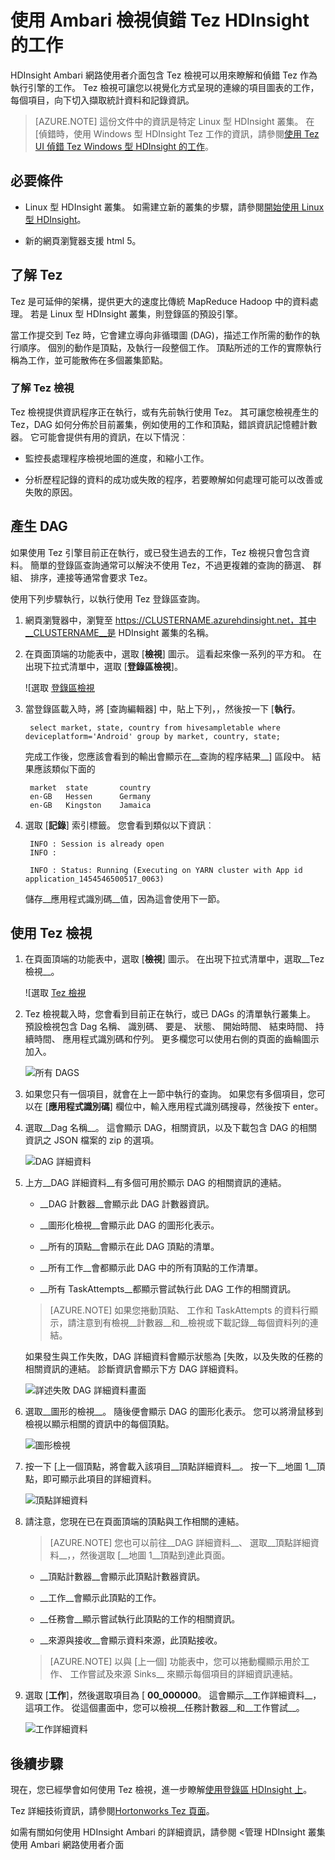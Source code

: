 <properties
pageTitle="使用 HDInsight Ambari Tez 檢視 |Azure"
description="瞭解如何使用 Ambari Tez 檢視偵錯 Tez HDInsight 的工作。"
services="hdinsight"
documentationCenter=""
authors="Blackmist"
manager="jhubbard"
editor="cgronlun"/>

<tags
ms.service="hdinsight"
ms.devlang="na"
ms.topic="article"
ms.tgt_pltfrm="na"
ms.workload="big-data"
ms.date="10/04/2016"
ms.author="larryfr"/>

# <a name="use-ambari-views-to-debug-tez-jobs-on-hdinsight"></a>使用 Ambari 檢視偵錯 Tez HDInsight 的工作

HDInsight Ambari 網路使用者介面包含 Tez 檢視可以用來瞭解和偵錯 Tez 作為執行引擎的工作。 Tez 檢視可讓您以視覺化方式呈現的連線的項目圖表的工作，每個項目，向下切入擷取統計資料和記錄資訊。

> [AZURE.NOTE] 這份文件中的資訊是特定 Linux 型 HDInsight 叢集。 在 [偵錯時，使用 Windows 型 HDInsight Tez 工作的資訊，請參閱[使用 Tez UI 偵錯 Tez Windows 型 HDInsight 的工作](hdinsight-debug-tez-ui.md)。

## <a name="prerequisites"></a>必要條件

* Linux 型 HDInsight 叢集。 如需建立新的叢集的步驟，請參閱[開始使用 Linux 型 HDInsight](hdinsight-hadoop-linux-tutorial-get-started.md)。

* 新的網頁瀏覽器支援 html 5。

## <a name="understanding-tez"></a>了解 Tez

Tez 是可延伸的架構，提供更大的速度比傳統 MapReduce Hadoop 中的資料處理。 若是 Linux 型 HDInsight 叢集，則登錄區的預設引擎。

當工作提交到 Tez 時，它會建立導向非循環圖 (DAG)，描述工作所需的動作的執行順序。 個別的動作是頂點，及執行一段整個工作。 頂點所述的工作的實際執行稱為工作，並可能散佈在多個叢集節點。

### <a name="understanding-the-tez-view"></a>了解 Tez 檢視

Tez 檢視提供資訊程序正在執行，或有先前執行使用 Tez。 其可讓您檢視產生的 Tez，DAG 如何分佈於目前叢集，例如使用的工作和頂點，錯誤資訊記憶體計數器。 它可能會提供有用的資訊，在以下情況︰

* 監控長處理程序檢視地圖的進度，和縮小工作。

* 分析歷程記錄的資料的成功或失敗的程序，若要瞭解如何處理可能可以改善或失敗的原因。

## <a name="generate-a-dag"></a>產生 DAG

如果使用 Tez 引擎目前正在執行，或已發生過去的工作，Tez 檢視只會包含資料。 簡單的登錄區查詢通常可以解決不使用 Tez，不過更複雜的查詢的篩選、 群組、 排序，連接等通常會要求 Tez。

使用下列步驟執行，以執行使用 Tez 登錄區查詢。

1. 網頁瀏覽器中，瀏覽至 https://CLUSTERNAME.azurehdinsight.net，其中__CLUSTERNAME__是 HDInsight 叢集的名稱。

2. 在頁面頂端的功能表中，選取 [__檢視__] 圖示。 這看起來像一系列的平方和。 在出現下拉式清單中，選取 [__登錄區檢視__]。 

    ![選取 [登錄區檢視](./media/hdinsight-debug-ambari-tez-view/selecthive.png)

3. 當登錄區載入時，將 [查詢編輯器] 中，貼上下列，，然後按一下 [__執行__。

        select market, state, country from hivesampletable where deviceplatform='Android' group by market, country, state;
    
    完成工作後，您應該會看到的輸出會顯示在__查詢的程序結果__] 區段中。 結果應該類似下面的
    
        market  state       country
        en-GB   Hessen      Germany
        en-GB   Kingston    Jamaica
        
4. 選取 [__記錄__] 索引標籤。 您會看到類似以下資訊︰
    
        INFO : Session is already open
        INFO :

        INFO : Status: Running (Executing on YARN cluster with App id application_1454546500517_0063)

    儲存__應用程式識別碼__值，因為這會使用下一節。

## <a name="use-the-tez-view"></a>使用 Tez 檢視

1. 在頁面頂端的功能表中，選取 [__檢視__] 圖示。 在出現下拉式清單中，選取__Tez 檢視__。

    ![選取 [Tez 檢視](./media/hdinsight-debug-ambari-tez-view/selecttez.png)

2. Tez 檢視載入時，您會看到目前正在執行，或已 DAGs 的清單執行叢集上。 預設檢視包含 Dag 名稱、 識別碼、 要是、 狀態、 開始時間、 結束時間、 持續時間、 應用程式識別碼和佇列。 更多欄您可以使用右側的頁面的齒輪圖示加入。

    ![所有 DAGS](./media/hdinsight-debug-ambari-tez-view/alldags.png)

3. 如果您只有一個項目，就會在上一節中執行的查詢。 如果您有多個項目，您可以在 [__應用程式識別碼__] 欄位中，輸入應用程式識別碼搜尋，然後按下 enter。

4. 選取__Dag 名稱__。 這會顯示 DAG，相關資訊，以及下載包含 DAG 的相關資訊之 JSON 檔案的 zip 的選項。

    ![DAG 詳細資料](./media/hdinsight-debug-ambari-tez-view/dagdetails.png)

5. 上方__DAG 詳細資料__有多個可用於顯示 DAG 的相關資訊的連結。

    * __DAG 計數器__會顯示此 DAG 計數器資訊。
    
    * __圖形化檢視__會顯示此 DAG 的圖形化表示。
    
    * __所有的頂點__會顯示在此 DAG 頂點的清單。
    
    * __所有工作__會都顯示此 DAG 中的所有頂點的工作清單。
    
    * __所有 TaskAttempts__都顯示嘗試執行此 DAG 工作的相關資訊。
    
    > [AZURE.NOTE] 如果您捲動頂點、 工作和 TaskAttempts 的資料行顯示，請注意到有檢視__計數器__和__檢視或下載記錄__每個資料列的連結。

    如果發生與工作失敗，DAG 詳細資料會顯示狀態為 [失敗，以及失敗的任務的相關資訊的連結。 診斷資訊會顯示下方 DAG 詳細資料。
    
    ![詳述失敗 DAG 詳細資料畫面](./media/hdinsight-debug-ambari-tez-view/faileddag.png)

7. 選取__圖形的檢視__。 隨後便會顯示 DAG 的圖形化表示。 您可以將滑鼠移到檢視以顯示相關的資訊中的每個頂點。

    ![圖形檢視](./media/hdinsight-debug-ambari-tez-view/dagdiagram.png)

8. 按一下 [上一個頂點，將會載入該項目__頂點詳細資料__。 按一下__地圖 1__頂點，即可顯示此項目的詳細資料。

    ![頂點詳細資料](./media/hdinsight-debug-ambari-tez-view/vertexdetails.png)

9. 請注意，您現在已在頁面頂端的頂點與工作相關的連結。

    > [AZURE.NOTE] 您也可以前往__DAG 詳細資料__、 選取__頂點詳細資料__，，然後選取 [__地圖 1__頂點到達此頁面。

    * __頂點計數器__會顯示此頂點計數器資訊。
    
    * __工作__會顯示此頂點的工作。
    
    * __任務會__顯示嘗試執行此頂點的工作的相關資訊。
    
    * __來源與接收__會顯示資料來源，此頂點接收。

    > [AZURE.NOTE] 以與 [上一個] 功能表中，您可以捲動欄顯示用於工作、 工作嘗試及來源 Sinks__ 來顯示每個項目的詳細資訊連結。

10. 選取 [__工作__]，然後選取項目為 [ __00_000000__。 這會顯示__工作詳細資料__，這項工作。 從這個畫面中，您可以檢視__任務計數器__和__工作嘗試__。

    ![工作詳細資料](./media/hdinsight-debug-ambari-tez-view/taskdetails.png)

## <a name="next-steps"></a>後續步驟

現在，您已經學會如何使用 Tez 檢視，進一步瞭解[使用登錄區 HDInsight 上](hdinsight-use-hive.md)。

Tez 詳細技術資訊，請參閱[Hortonworks Tez 頁面](http://hortonworks.com/hadoop/tez/)。

如需有關如何使用 HDInsight Ambari 的詳細資訊，請參閱 <<c0>管理 HDInsight 叢集使用 Ambari 網路使用者介面
